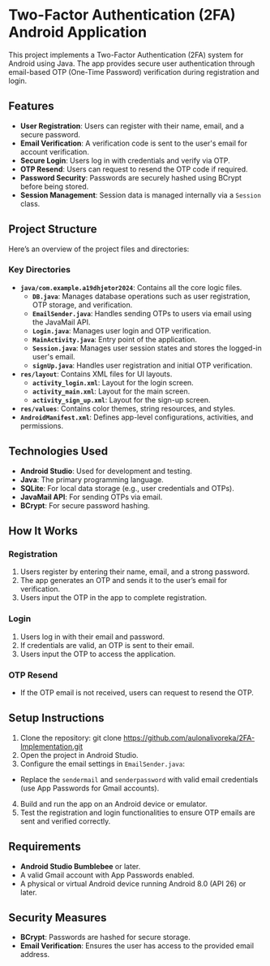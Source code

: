 # Two-Factor Authentication (2FA) Android Application

This project implements a Two-Factor Authentication (2FA) system for Android using Java. The app provides secure user authentication through email-based OTP (One-Time Password) verification during registration and login.

## Features
- **User Registration**: Users can register with their name, email, and a secure password.
- **Email Verification**: A verification code is sent to the user's email for account verification.
- **Secure Login**: Users log in with credentials and verify via OTP.
- **OTP Resend**: Users can request to resend the OTP code if required.
- **Password Security**: Passwords are securely hashed using BCrypt before being stored.
- **Session Management**: Session data is managed internally via a `Session` class.

## Project Structure
Here’s an overview of the project files and directories:

### **Key Directories**
- **`java/com.example.a19dhjetor2024`**: Contains all the core logic files.
  - **`DB.java`**: Manages database operations such as user registration, OTP storage, and verification.
  - **`EmailSender.java`**: Handles sending OTPs to users via email using the JavaMail API.
  - **`Login.java`**: Manages user login and OTP verification.
  - **`MainActivity.java`**: Entry point of the application.
  - **`Session.java`**: Manages user session states and stores the logged-in user's email.
  - **`signUp.java`**: Handles user registration and initial OTP verification.
- **`res/layout`**: Contains XML files for UI layouts.
  - **`activity_login.xml`**: Layout for the login screen.
  - **`activity_main.xml`**: Layout for the main screen.
  - **`activity_sign_up.xml`**: Layout for the sign-up screen.
- **`res/values`**: Contains color themes, string resources, and styles.
- **`AndroidManifest.xml`**: Defines app-level configurations, activities, and permissions.

## Technologies Used
- **Android Studio**: Used for development and testing.
- **Java**: The primary programming language.
- **SQLite**: For local data storage (e.g., user credentials and OTPs).
- **JavaMail API**: For sending OTPs via email.
- **BCrypt**: For secure password hashing.

## How It Works
### **Registration**
1. Users register by entering their name, email, and a strong password.
2. The app generates an OTP and sends it to the user’s email for verification.
3. Users input the OTP in the app to complete registration.

### **Login**
1. Users log in with their email and password.
2. If credentials are valid, an OTP is sent to their email.
3. Users input the OTP to access the application.

### **OTP Resend**
- If the OTP email is not received, users can request to resend the OTP.

## Setup Instructions
1. Clone the repository:
git clone https://github.com/aulonalivoreka/2FA-Implementation.git
2. Open the project in Android Studio.
3. Configure the email settings in `EmailSender.java`:
- Replace the `sendermail` and `senderpassword` with valid email credentials (use App Passwords for Gmail accounts).
4. Build and run the app on an Android device or emulator.
5. Test the registration and login functionalities to ensure OTP emails are sent and verified correctly.

## Requirements
- **Android Studio Bumblebee** or later.
- A valid Gmail account with App Passwords enabled.
- A physical or virtual Android device running Android 8.0 (API 26) or later.

## Security Measures
- **BCrypt**: Passwords are hashed for secure storage.
- **Email Verification**: Ensures the user has access to the provided email address.





